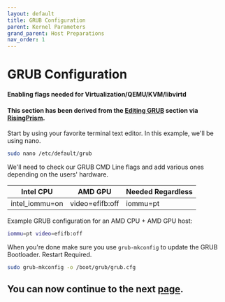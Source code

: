 ```yaml
---
layout: default
title: GRUB Configuration
parent: Kernel Parameters
grand_parent: Host Preparations
nav_order: 1
---
```


# GRUB Configuration
#### Enabling flags needed for Virtualization/QEMU/KVM/libvirtd
#### This section has been derived from the <a href="https://gitlab.com/risingprismtv/single-gpu-passthrough/-/wikis/2)-Editing-GRUB">Editing GRUB</a> section via <a href="https://gitlab.com/risingprismtv/single-gpu-passthrough/-/wikis/home">RisingPrism</a>.

Start by using your favorite terminal text editor. In this example, we'll be using nano.

```bash
sudo nano /etc/default/grub
```

We'll need to check our GRUB CMD Line flags and add various ones depending on the users' hardware.

| Intel CPU | AMD GPU | Needed Regardless |
| ----- | ----- | ----- |
| intel_iommu=on | video=efifb:off | iommu=pt | 

Example GRUB configuration for an AMD CPU + AMD GPU host:

```bash
iommu=pt video=efifb:off
```

When you're done make sure you use ``grub-mkconfig`` to update the GRUB Bootloader. Restart Required.

```bash
sudo grub-mkconfig -o /boot/grub/grub.cfg
```

## You can now continue to the next <a href="../03-PackageInstall">page</a>.
